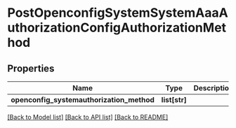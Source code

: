 # PostOpenconfigSystemSystemAaaAuthorizationConfigAuthorizationMethod

## Properties
Name | Type | Description | Notes
------------ | ------------- | ------------- | -------------
**openconfig_systemauthorization_method** | **list[str]** |  | [optional] 

[[Back to Model list]](../README.md#documentation-for-models) [[Back to API list]](../README.md#documentation-for-api-endpoints) [[Back to README]](../README.md)


